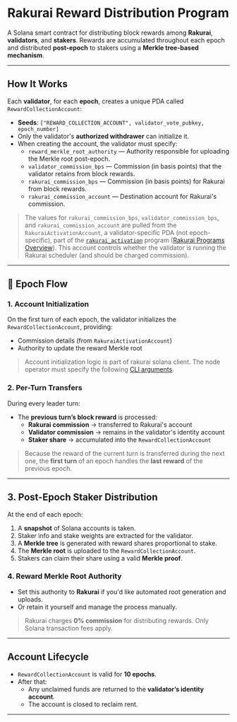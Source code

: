 # Rakurai Reward Distribution Program

A Solana smart contract for distributing block rewards among **Rakurai**, **validators**, and **stakers**. Rewards are accumulated throughout each epoch and distributed **post-epoch** to stakers using a **Merkle tree-based mechanism**.

---

## How It Works

Each **validator**, for each **epoch**, creates a unique PDA called `RewardCollectionAccount`:

- **Seeds**: `["REWARD_COLLECTION_ACCOUNT", validator_vote_pubkey, epoch_number]`
- Only the validator's **authorized withdrawer** can initialize it.
- When creating the account, the validator must specify:
  - `reward_merkle_root_authority` — Authority responsible for uploading the Merkle root post-epoch.
  - `validator_commission_bps` — Commission (in basis points) that the validator retains from block rewards.
  - `rakurai_commission_bps` — Commission (in basis points) for Rakurai from block rewards.
  - `rakurai_commission_account` — Destination account for Rakurai's commission.

> The values for `rakurai_commission_bps`, `validator_commission_bps`, and `rakurai_commission_account` are pulled from the `RakuraiActivationAccount`, a validator-specific PDA (not epoch-specific), part of the [`rakurai_activation`](../rakurai_activation/) program ([Rakurai Programs Overview](https://docs.rakurai.io/nodeoperator#2.-rakurai-smart-contracts-programs)). This account controls whether the validator is running the Rakurai scheduler (and should be charged commission).

---

## 🔁 Epoch Flow

### 1. Account Initialization
On the first turn of each epoch, the validator initializes the `RewardCollectionAccount`, providing:
- Commission details (from `RakuraiActivationAccount`)
- Authority to update the reward Merkle root
> Account initialization logic is part of rakurai solana client. The node operator must specify the following [CLI arguments](https://docs.rakurai.io/nodeoperator#step-5-add-additional-cli-args).


### 2. Per-Turn Transfers
During every leader turn:
- The **previous turn’s block reward** is processed:
  - **Rakurai commission** → transferred to Rakurai's account
  - **Validator commission** → remains in the validator's identity account
  - **Staker share** → accumulated into the `RewardCollectionAccount`

> Because the reward of the current turn is transferred during the next one, the **first turn** of an epoch handles the **last reward** of the previous epoch.

---

## 3. Post-Epoch Staker Distribution

At the end of each epoch:
1. A **snapshot** of Solana accounts is taken.
2. Staker info and stake weights are extracted for the validator.
3. A **Merkle tree** is generated with reward shares proportional to stake.
4. The **Merkle root** is uploaded to the `RewardCollectionAccount`.
5. Stakers can claim their share using a valid **Merkle proof**.

### 4. Reward Merkle Root Authority

- Set this authority to **Rakurai** if you'd like automated root generation and uploads.
- Or retain it yourself and manage the process manually.

> Rakurai charges **0% commission** for distributing rewards. Only Solana transaction fees apply.

---

## Account Lifecycle

- `RewardCollectionAccount` is valid for **10 epochs**.
- After that:
  - Any unclaimed funds are returned to the **validator’s identity account**.
  - The account is closed to reclaim rent.

---
